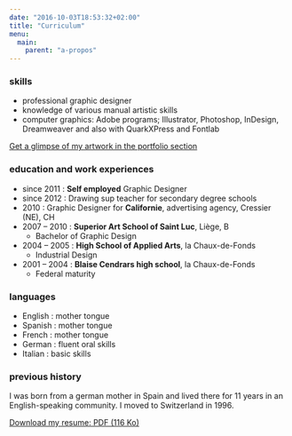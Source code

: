 ```yaml
---
date: "2016-10-03T18:53:32+02:00"
title: "Curriculum"
menu:
  main:
    parent: "a-propos"
---
```


### skills

* professional graphic designer
* knowledge of various manual artistic skills
* computer graphics: Adobe programs; Illustrator, Photoshop, InDesign, Dreamweaver and also with QuarkXPress and Fontlab

[Get a glimpse of my artwork in the portfolio section](/ "Graphic Design")

### education and work experiences

* since 2011  :     **Self employed** Graphic Designer
* since 2012  :     Drawing sup teacher for secondary degree schools
* 2010        :     Graphic Designer for **Californie**, advertising  agency, Cressier (NE), CH
* 2007 – 2010 :     **Superior Art School of Saint Luc**, Liège, B
  * Bachelor of Graphic Design
* 2004 – 2005 :     **High School of Applied Arts**, la Chaux-de-Fonds
  * Industrial Design
* 2001 – 2004 :     **Blaise Cendrars high school**, la Chaux-de-Fonds
  * Federal maturity

### languages

* English  :   mother tongue
* Spanish  :   mother tongue
* French   :   mother tongue
* German   :   fluent oral skills
* Italian  :   basic skills

### previous history

I was born from a german mother in Spain and lived there for 11 years in an English-speaking community. I moved to Switzerland in 1996.

[Download my resume: PDF (116 Ko)](/files/CV_RebeccaMeier.pdf)
